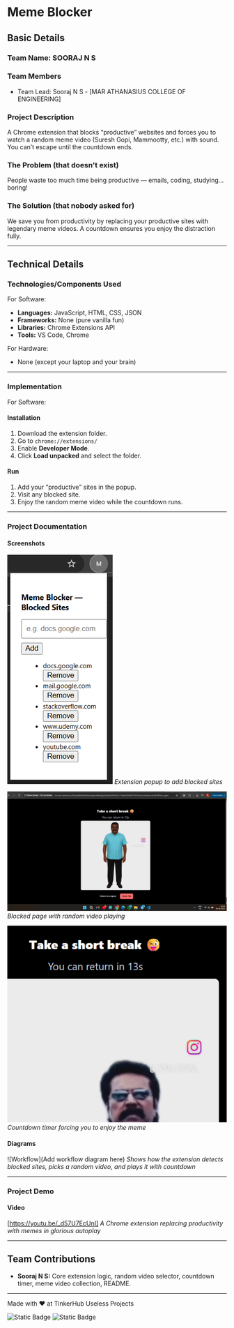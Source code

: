 
# Meme Blocker 

## Basic Details
### Team Name: SOORAJ N S

### Team Members
- Team Lead: Sooraj N S - [MAR ATHANASIUS COLLEGE OF ENGINEERING]

### Project Description
A Chrome extension that blocks “productive” websites and forces you to watch a random meme video (Suresh Gopi, Mammootty, etc.) with sound. You can’t escape until the countdown ends.

### The Problem (that doesn't exist)
People waste too much time being productive — emails, coding, studying… boring!  

### The Solution (that nobody asked for)
We save you from productivity by replacing your productive sites with legendary meme videos. A countdown ensures you enjoy the distraction fully.

---

## Technical Details
### Technologies/Components Used
For Software:
- **Languages:** JavaScript, HTML, CSS, JSON
- **Frameworks:** None (pure vanilla fun)
- **Libraries:** Chrome Extensions API
- **Tools:** VS Code, Chrome

For Hardware:
- None (except your laptop and your brain)

---

### Implementation
For Software:
#### Installation
1. Download the extension folder.
2. Go to `chrome://extensions/`
3. Enable **Developer Mode**.
4. Click **Load unpacked** and select the folder.

#### Run
1. Add your “productive” sites in the popup.
2. Visit any blocked site.
3. Enjoy the random meme video while the countdown runs.

---

### Project Documentation
#### Screenshots
![Extension pop](https://github.com/sooraj-n-s/Meme-Blocker/blob/main/IMAGES/EXTENSION%20POP.png)
*Extension popup to add blocked sites*

![Blocked page example](https://github.com/sooraj-n-s/Meme-Blocker/blob/main/IMAGES/BLOCK%20PAGE%20EXAMPLE.png)
*Blocked page with random video playing*

![count timer](https://github.com/sooraj-n-s/Meme-Blocker/blob/main/IMAGES/COUNT%20TIMER.png)
*Countdown timer forcing you to enjoy the meme*

#### Diagrams
![Workflow](Add workflow diagram here)
*Shows how the extension detects blocked sites, picks a random video, and plays it with countdown*

---

### Project Demo
#### Video
[https://youtu.be/_d57U7EcUnI]
*A Chrome extension replacing productivity with memes in glorious autoplay*

---

## Team Contributions
- **Sooraj N S:** Core extension logic, random video selector, countdown timer, meme video collection, README.

---

Made with ❤️ at TinkerHub Useless Projects

![Static Badge](https://img.shields.io/badge/TinkerHub-24?color=%23000000&link=https%3A%2F%2Fwww.tinkerhub.org%2F)
![Static Badge](https://img.shields.io/badge/UselessProjects--25-25?link=https%3A%2F%2Fwww.tinkerhub.org%2Fevents%2FQ2Q1TQKX6Q%2FUseless%2520Projects)
